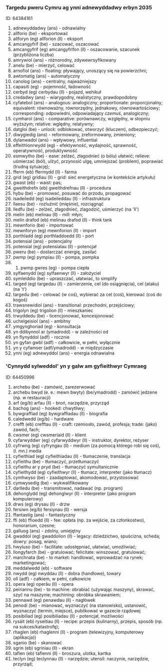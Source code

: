 ### Targedu pweru Cymru ag ynni adnewyddadwy erbyn 2035
[//]: #()
ID: 64384161

1. adnewyddadwy (ans) - odnawialny
1. allforio (be) - eksportować
1. allforyn (eg) allforion (ll) - eksport
1. amcangyfrif (be) - szacować, oszacować
1. amcangyfrif (eg) amcangyfrifon (ll) - oszacowanie, szacunek (przybliżona liczba)
1. amrywiol (ans) - różnorodny, zdywewrsyfikowany
1. anelu (be) - mierzyć, celować
1. arnofiol (ans) - floating: pływający, unoszący się na powierzchni;
1. awtomatig (ans) - automatyczny
1. canolog (ans) - centralny, najważniejszy
1. capasiti (eg) - pojemność, ładowność
1. cerbyd (eg) cerbydau (ll) - pojazd, wehikuł
1. credadwy (ans) - wiarygodny, realistyczny, prawdopodobny
1. cyfatebol (ans) - analogous: analogiczny; proportionate: proporcjonalny; equivalent: równoważny, równorzędny, jednakowy, równowartościowy; corresponding: odpowiedni, odpowiadający *czemuś*, analogiczny;
1. cymharol (ans) - comparative: porównawczy, względny, w stopniu wyższym; relative: wględny, relatywny;
1. datgloi (be) - unlock: odblokować, otworzyć (kluczem), odbezpieczyć;
1. diwygiedig (ans) - reformowany, zreformowany, zmieniony;
1. dylanwadol (ans) - wpływowy, influential
1. effeithlonrwydd (eg) - efektywność, wydajność, sprawność, operatywność, produktywność
1. esmwytho (be) - ease: zelżeć, złagodnieć (o bólu) ułatwić; relieve: uśmierzać (ból), ulżyć, przynosić ulgę, umniejszać (problem), poprawiać (trudną sytuację);
1. fferm (eb) ffermydd (ll) - farma
1. grid (eg) gridiau (ll) - grid: sieć energetyczna (w kontekście artykułu)
1. gwast (eb) - waist: pas;
1. gweithdrefn (eb) gweithdrefnau (ll) - procedura
1. hybu (be) - promować, posuwać do przodu, propagować
1. isadeiledd (eg) isadeileddau (ll) - infrastruktura
1. llaesu (be) - rozluźnić (mięśnie), rozciągnąć
1. lledfu (be) - zelżeć, złagodnieć, zlagodzić, uśmierzyć (na 'll')
1. melin (eb) melinau (ll) - mill: młyn;
1. melin drafod (eb) melinau drafod (ll) - think tank
1. mewnforio (be) - importować
1. mewnforyn (eg) mewnforion (ll) - import
1. porthladd (eg) porthladdoedd (ll) - port
1. potensial (ans) - potencjalny
1. potensial (eg) potensialau (ll) - potencjał
1. pweru (be) - dostarczać energię, zasilać
1. pwmp (eg) pympiau (ll) - pompa, pompka
1. 1. pwmp gwres (eg) - pompa ciepła
1. sylfaenydd (eg) sylfaenwyr (ll) - założyciel
1. symleiddio (be) - upraszczać, ułatwiać, to simplify
1. targed (eg) targedau (ll) - zamierzenie, cel (do osiągnięcia), cel (ataku) (na 't')
1. targedu (be) - celować (w coś), wybierać za cel (coś), kierować (coś do kogoś)
1. trawsnewidiol (ans) - transitional: przechodni, przejściowy;
1. trigolyn (eg) trigolion (ll) - mieszkaniec
1. trwyddedu (be) - licencjonować, koncesjonować
1. uchelgeisiol (ans) - ambitny
1. ymgynghoriad (eg) - konsultacja
1. yn ddibynnol ar (ymadrodd) - w zależności od
1. yn flynyddol (adf) - rocznie
1. yn gyfan gwbl (adf) - całkowicie, w pełni, wyłącznie
1. yn y cyfamser (adf/ymadrodd) - w międzyczasie
1. ynni (eg) adnewyddol (ans) - energia odnawialna


### 'Cynnydd sylweddol' yn y galw am gyfieithwyr Cymraeg
[//]: #()
ID: 64450996

1. archebu (be) - zamówić, zarezerwować
1. archebu bwyd (e. e.: mewn bwyty) (be/ymadrodd) - zamówić jedzene (np. w restauracji)
1. arf (eg/b) arfau (ll) - broń, narzędzie, przyrząd
1. bachog (ans) - hooked: chwytliwy;
1. bywgraffiad (eg) bywgraffiadau (ll) - biografia
1. caledwedd (eg/b) - hardware
1. crefft (eb) crefftau (ll) - craft: rzemiosło, zawód, profesja; trade: (jako) zawód, fach;
1. cwsmer (eg) cwsmeriaid (ll) - klient
1. cyfarwyddwr (eg) cyfarwyddwyr (ll) - instruktor, dyrektor, reżyser
1. cyfrwng (eg) cyfryngau (ll) - medium (za pomocą którego robi się coś), (l. mn.) media
1. cyfieithiad (eg) cyfieithiadau (ll) - tłumaczenie, translacja
1. cyfieithu (be) - tłumaczyć, przetłumaczyć
1. cyfieithu ar y pryd (be) - tłumaczyć symultanicznie
1. cyfieithydd (eg) cyfieithwyr (ll) - tłumacz, interpreter (jako tłumacz)
1. cymhwyso (be) - zaadaptować, akomodować, przystosować
1. cymwysedig (be) - wykwalifikowany
1. darlledu (be) - transmitować, nadawać (np. program)
1. dehonglydd (eg) dehonglwyr (ll) - interpreter (jako program komputerowy)
1. drws (eg) drysau (ll) - drzw
1. fersiwn (eg/b) fersiynau (ll) - wersja
1. ffantastig (ans) - fantastyczny
1. ffi (eb) ffioedd (ll) - fee: opłata (np. za wejście, za członkostwo), honorarium, czesne;
1. galluog (ans) - zdolny, umiejętny
1. gwaddol (eg) gwaddolion (ll) - legacy: dziedzictwo, spuścizna, scheda; dowry: posag, wiano;
1. hwyluso (be) - facilitate: udostępniać, ułatwiać, umożliwiać;
1. llongyfarch (be) - gratulować; felicitate: winszować, gratulować;
1. marchnata (be) - to market: handlować, wprowadzać na rynek; marketingować;
1. meddalwedd (eb) - software
1. nwydd (eg) nwyddau (ll) - dobra (handlowe), towary
1. oll (adf) - całkiem, w pełni, całkowicie
1. opera (eg) operâu (ll) - opera
1. peiriannu (be) - to machine: obrabiać (używając maszyny), skrawać, szyć na maszynie; machining: obróbka skrawaniem;
1. pennawd (eg) penawdau (ll) - nagłówek
1. penodi (be) - mianować, wyznaczyć (na stanowisko), ustanowić, wyznaczyć (termin, miejsce), publikować w gazecie rządowej
1. posibiliad (eg) posibiliadau (ll) - potencjał, możliwości
1. rysáit (eb) ryseitiau (ll) - recipe: przepis (kulinarny), przepis, sposób (np. na sukces/katastrofę);
1. rhaglen (eb) rhaglenni (ll) - program (telewizyjny, komputerowy (aplikacja))
1. sganio (be) - skanować
1. sgrin (eb) sgriniau (ll) - ekran
1. taflen (eb) taflenni (ll) - broszura, ulotka, kartka
1. teclyn (eg) teclynnau (ll) - narzędzie; utensil: naczynie, narzędzie, przyrząd;


